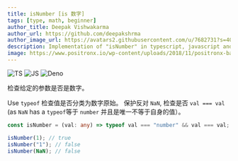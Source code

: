 ```yaml
---
title: isNumber [is 数字]
tags: [type, math, beginner]
author_title: Deepak Vishwakarma
author_url: https://github.com/deepakshrma
author_image_url: https://avatars2.githubusercontent.com/u/7682731?s=400
description: Implementation of "isNumber" in typescript, javascript and deno.
image: https://www.positronx.io/wp-content/uploads/2018/11/positronx-banner-1152-1.jpg
---
```


![TS](https://img.shields.io/badge/supports-typescript-blue.svg?style=flat-square)
![JS](https://img.shields.io/badge/supports-javascript-yellow.svg?style=flat-square)
![Deno](https://img.shields.io/badge/supports-deno-green.svg?style=flat-square)

检查给定的参数是否是数字。

Use `typeof` 检查值是否分类为数字原始。
保护反对 `NaN`, 检查是否 `val === val` (as `NaN` has a `typeof`等于 `number` 并且是唯一不等于自身的值）。

```ts title="typescript"
const isNumber = (val: any) => typeof val === "number" && val === val;
```

```ts title="typescript"
isNumber(1); // true
isNumber("1"); // false
isNumber(NaN); // false
```
